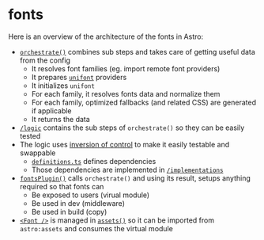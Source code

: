 # fonts

Here is an overview of the architecture of the fonts in Astro:

- [`orchestrate()`](./orchestrate.ts) combines sub steps and takes care of getting useful data from the config
  - It resolves font families (eg. import remote font providers)
  - It prepares [`unifont`](https://github.com/unjs/unifont) providers
  - It initializes `unifont`
  - For each family, it resolves fonts data and normalize them
  - For each family, optimized fallbacks (and related CSS) are generated if applicable
  - It returns the data
- [`/logic`](./logic/) contains the sub steps of `orchestrate()` so they can be easily tested
- The logic uses [inversion of control](https://en.wikipedia.org/wiki/Inversion_of_control) to make it easily testable and swappable
  - [`definitions.ts`](./definitions.ts) defines dependencies
  - Those dependencies are implemented in [`/implementations`](./implementations/)
- [`fontsPlugin()`](./vite-plugin-fonts.ts) calls `orchestrate()` and using its result, setups anything required so that fonts can
  - Be exposed to users (virual module)
  - Be used in dev (middleware)
  - Be used in build (copy)
- [`<Font />`](../../../components/Font.astro) is managed in [`assets()`](../vite-plugin-assets.ts) so it can be imported from `astro:assets` and consumes the virtual module
